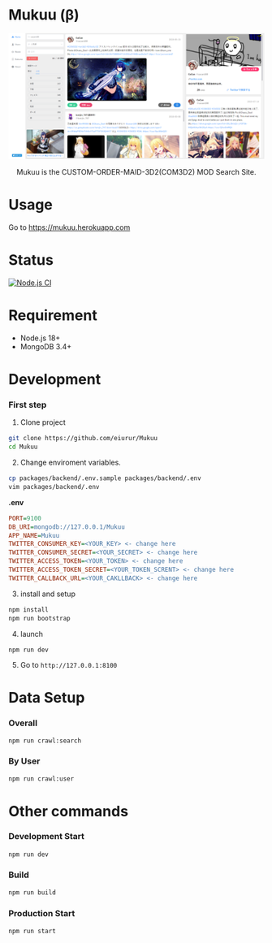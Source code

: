# Mukuu (β)

<div align="center">
  <img src="media/home.png" alt="columns" width="880" height="auto">
  <p>Mukuu is the CUSTOM-ORDER-MAID-3D2(COM3D2) MOD Search Site.</p>
</div>

# Usage

Go to <a href="https://mukuu.herokuapp.com">https://mukuu.herokuapp.com</a>

# Status

<p align="left">
<a href="https://github.com/eiurur/Mukuu/actions?query=workflow%3Anodejs"><img src="https://github.com/eiurur/Mukuu/workflows/Node.js%20CI/badge.svg" alt="Node.js CI"></a>
</p>

# Requirement

- Node.js 18+
- MongoDB 3.4+

# Development

### First step

1. Clone project

```bash
git clone https://github.com/eiurur/Mukuu
cd Mukuu
```

2. Change enviroment variables.

```bash
cp packages/backend/.env.sample packages/backend/.env
vim packages/backend/.env
```

**.env**

```ini
PORT=9100
DB_URI=mongodb://127.0.0.1/Mukuu
APP_NAME=Mukuu
TWITTER_CONSUMER_KEY=<YOUR_KEY> <- change here
TWITTER_CONSUMER_SECRET=<YOUR_SECRET> <- change here
TWITTER_ACCESS_TOKEN=<YOUR_TOKEN> <- change here
TWITTER_ACCESS_TOKEN_SECRET=<YOUR_TOKEN_SCRENT> <- change here
TWITTER_CALLBACK_URL=<YOUR_CAKLLBACK> <- change here
```

3. install and setup

```bash
npm install
npm run bootstrap
```

4. launch

```
npm run dev
```

5. Go to `http://127.0.0.1:8100`

# Data Setup

### Overall

```
npm run crawl:search
```

### By User

```
npm run crawl:user
```

# Other commands

### Development Start

```
npm run dev
```

### Build

```bash
npm run build
```

### Production Start

```bash
npm run start
```
